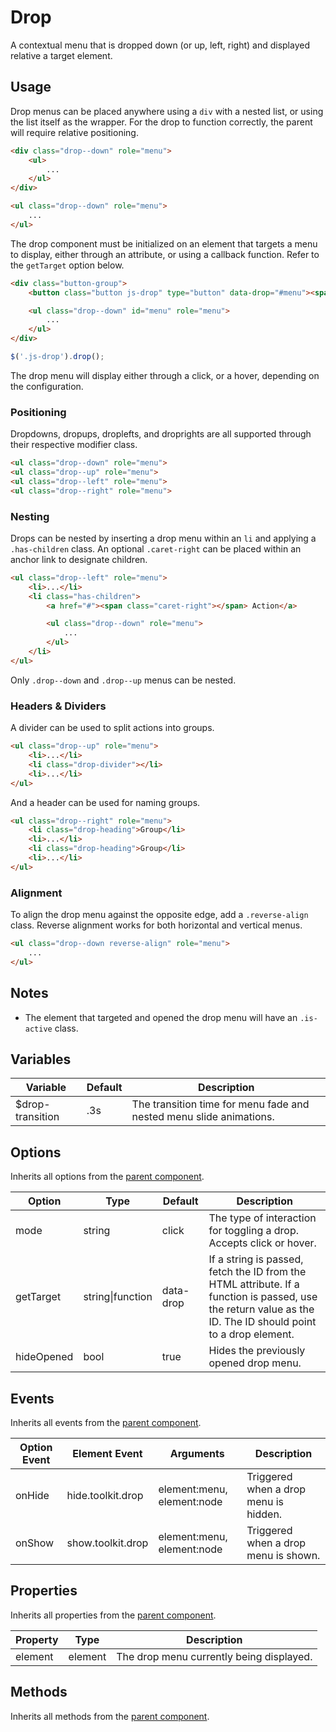 # Drop #

A contextual menu that is dropped down (or up, left, right) and displayed relative a target element.

## Usage ##

Drop menus can be placed anywhere using a `div` with a nested list, or using the list itself as the wrapper.
For the drop to function correctly, the parent will require relative positioning.

```html
<div class="drop--down" role="menu">
    <ul>
        ...
    </ul>
</div>

<ul class="drop--down" role="menu">
    ...
</ul>
```

The drop component must be initialized on an element that targets a menu to display, either through
an attribute, or using a callback function. Refer to the `getTarget` option below.

```html
<div class="button-group">
    <button class="button js-drop" type="button" data-drop="#menu"><span class="caret-down"></span></button>

    <ul class="drop--down" id="menu" role="menu">
        ...
    </ul>
</div>
```

```javascript
$('.js-drop').drop();
```

The drop menu will display either through a click, or a hover, depending on the configuration.

### Positioning ###

Dropdowns, dropups, droplefts, and droprights are all supported through their respective modifier class.

```html
<ul class="drop--down" role="menu">
<ul class="drop--up" role="menu">
<ul class="drop--left" role="menu">
<ul class="drop--right" role="menu">
```

### Nesting ###

Drops can be nested by inserting a drop menu within an `li` and applying a `.has-children` class.
An optional `.caret-right` can be placed within an anchor link to designate children.

```html
<ul class="drop--left" role="menu">
    <li>...</li>
    <li class="has-children">
        <a href="#"><span class="caret-right"></span> Action</a>

        <ul class="drop--down" role="menu">
            ...
        </ul>
    </li>
</ul>
```

<div class="notice is-info">
    Only <code>.drop--down</code> and <code>.drop--up</code> menus can be nested.
</div>

### Headers & Dividers ###

A divider can be used to split actions into groups.

```html
<ul class="drop--up" role="menu">
    <li>...</li>
    <li class="drop-divider"></li>
    <li>...</li>
</ul>
```

And a header can be used for naming groups.

```html
<ul class="drop--right" role="menu">
    <li class="drop-heading">Group</li>
    <li>...</li>
    <li class="drop-heading">Group</li>
    <li>...</li>
</ul>
```

### Alignment ###

To align the drop menu against the opposite edge, add a `.reverse-align` class.
Reverse alignment works for both horizontal and vertical menus.

```html
<ul class="drop--down reverse-align" role="menu">
    ...
</ul>
```

## Notes ##

* The element that targeted and opened the drop menu will have an `.is-active` class.

## Variables ##

<table class="table is-striped data-table">
    <thead>
        <tr>
            <th>Variable</th>
            <th>Default</th>
            <th>Description</th>
        </tr>
    </thead>
    <tbody>
        <tr>
            <td>$drop-transition</td>
            <td>.3s</td>
            <td>The transition time for menu fade and nested menu slide animations.</td>
        </tr>
    </tbody>
</table>

## Options ##

Inherits all options from the [parent component](../development/js.md#options).

<table class="table is-striped data-table">
    <thead>
        <tr>
            <th>Option</th>
            <th>Type</th>
            <th>Default</th>
            <th>Description</th>
        </tr>
    </thead>
    <tbody>
        <tr>
            <td>mode</td>
            <td>string</td>
            <td>click</td>
            <td>
                The type of interaction for toggling a drop.
                Accepts click or hover.
            </td>
        </tr>
        <tr>
            <td>getTarget</td>
            <td>string|function</td>
            <td>data-drop</td>
            <td>
                If a string is passed, fetch the ID from the HTML attribute.
                If a function is passed, use the return value as the ID.
                The ID should point to a drop element.
            </td>
        </tr>
        <tr>
            <td>hideOpened</td>
            <td>bool</td>
            <td>true</td>
            <td>Hides the previously opened drop menu.</td>
        </tr>
    </tbody>
</table>

## Events ##

Inherits all events from the [parent component](../development/js.md#events).

<table class="table is-striped data-table">
    <thead>
        <tr>
            <th>Option Event</th>
            <th>Element Event</td>
            <th>Arguments</th>
            <th>Description</th>
        </tr>
    </thead>
    <tbody>
        <tr>
            <td>onHide</td>
            <td>hide.toolkit.drop</td>
            <td>element:menu, element:node</td>
            <td>Triggered when a drop menu is hidden.</td>
        </tr>
        <tr>
            <td>onShow</td>
            <td>show.toolkit.drop</td>
            <td>element:menu, element:node</td>
            <td>Triggered when a drop menu is shown.</td>
        </tr>
    </tbody>
</table>

## Properties ##

Inherits all properties from the [parent component](../development/js.md#properties).

<table class="table is-striped data-table">
    <thead>
        <tr>
            <th>Property</th>
            <th>Type</th>
            <th>Description</th>
        </tr>
    </thead>
    <tbody>
        <tr>
            <td>element</td>
            <td>element</td>
            <td>The drop menu currently being displayed.</td>
        </tr>
    </tbody>
</table>

## Methods ##

Inherits all methods from the [parent component](../development/js.md#methods).